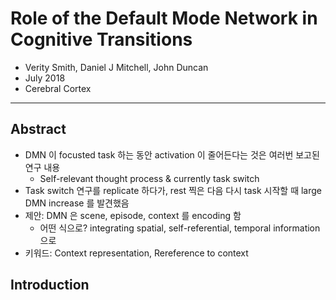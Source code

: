 # Role of the Default Mode Network in Cognitive Transitions

* Verity Smith, Daniel J Mitchell, John Duncan
* July 2018
* Cerebral Cortex

-----

## Abstract

* DMN 이 focusted task 하는 동안 activation 이 줄어든다는 것은 여러번 보고된 연구 내용
  * Self-relevant thought process & currently task switch
* Task switch 연구를 replicate 하다가, rest 찍은 다음 다시 task 시작할 때 large DMN increase 를 발견했음
* 제안: DMN 은 scene, episode, context 를 encoding 함
  * 어떤 식으로? integrating spatial, self-referential, temporal information 으로
* 키워드: Context representation, Rereference to context



## Introduction

